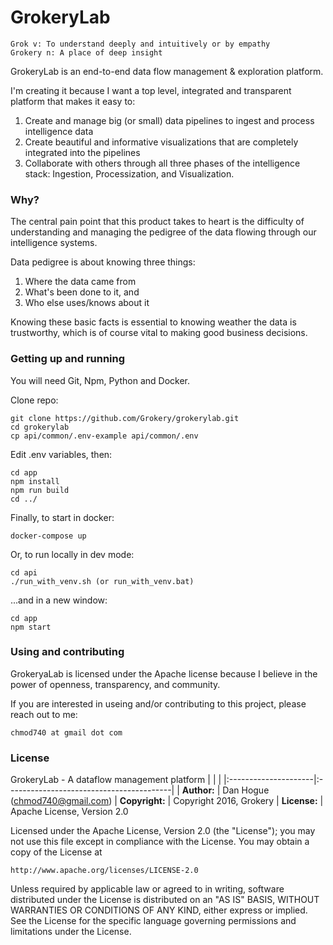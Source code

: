# GrokeryLab
 
    Grok v: To understand deeply and intuitively or by empathy
    Grokery n: A place of deep insight

GrokeryLab is an end-to-end data flow management & exploration platform.

I'm creating it because I want a top level, integrated and transparent platform that makes it easy to:

1. Create and manage big (or small) data pipelines to ingest and process intelligence data
2. Create beautiful and informative visualizations that are completely integrated into the pipelines
3. Collaborate with others through all three phases of the intelligence stack: Ingestion, Processization, and Visualization. 

### Why?

The central pain point that this product takes to heart is the difficulty of understanding and managing the pedigree of the data flowing through our intelligence systems. 

Data pedigree is about knowing three things: 

1. Where the data came from
2. What's been done to it, and
3. Who else uses/knows about it

Knowing these basic facts is essential to knowing weather the data is trustworthy, which is of course vital to making good business decisions.


### Getting up and running

You will need Git, Npm, Python and Docker.

Clone repo:

    git clone https://github.com/Grokery/grokerylab.git
    cd grokerylab
    cp api/common/.env-example api/common/.env

Edit .env variables, then:

    cd app
    npm install
    npm run build
    cd ../

Finally, to start in docker:

    docker-compose up

Or, to run locally in dev mode:

    cd api
    ./run_with_venv.sh (or run_with_venv.bat)

...and in a new window:

    cd app
    npm start


### Using and contributing

GrokeryaLab is licensed under the Apache license because I believe in the power of openness, 
transparency, and community.

If you are interested in useing and/or contributing to this project, please reach out to me:

    chmod740 at gmail dot com


### License

GrokeryLab - A dataflow management platform
|                      |                                          |
|:---------------------|:-----------------------------------------|
| **Author:**          | Dan Hogue (<chmod740@gmail.com>)
| **Copyright:**       | Copyright 2016, Grokery
| **License:**         | Apache License, Version 2.0

Licensed under the Apache License, Version 2.0 (the "License");
you may not use this file except in compliance with the License.
You may obtain a copy of the License at

    http://www.apache.org/licenses/LICENSE-2.0

Unless required by applicable law or agreed to in writing, software
distributed under the License is distributed on an "AS IS" BASIS,
WITHOUT WARRANTIES OR CONDITIONS OF ANY KIND, either express or implied.
See the License for the specific language governing permissions and
limitations under the License.
